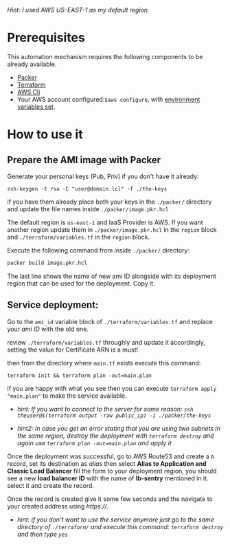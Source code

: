 *Hint: I used AWS US-EAST-1 as my default region.*

# Prerequisites

This automation mechanism requires the following components to be already available.
- [Packer](https://learn.hashicorp.com/tutorials/packer/getting-started-install)
- [Terraform](https://learn.hashicorp.com/tutorials/terraform/install-cli)
- [AWS Cli](https://docs.aws.amazon.com/cli/latest/userguide/cli-chap-install.html)
- Your AWS account configured:```$aws configure```, with [environment variables set](https://docs.aws.amazon.com/cli/latest/userguide/cli-configure-envvars.html#envvars-set).

# How to use it

## Prepare the AMI image with Packer

Generate your personal keys (Pub, Priv) if you don't have it already:

``ssh-keygen -t rsa -C "user@domain.lcl" -f ./the-keys``

if you have them already place both your keys in the `./packer/` directory and update the file names inside `./packer/image.pkr.hcl`

The default region is `us-east-1` and IaaS Provider is AWS. If you want another region update them in `./packer/image.pkr.hcl`  in the `region` block and `./terraform/variables.tf` in the `region` block.

Execute the following command from inside ``./packer/`` directory:

```bash
packer build image.pkr.hcl
```
The last line shows the name of new ami ID alongside with its deployment region that can be used for the deployment. Copy it.

## Service deployment:

Go to the `ami_id` variable block of `./terraform/variables.tf` and replace your *ami ID* with the old one.

review `./terraform/variables.tf` throughly and update it accordingly, setting the value for Certificate ARN is a must!

then from the directory where `main.tf` exists execute this command: 

```terraform init && terraform plan -out=main.plan```

 if you are happy with what you see then you can execute `terraform apply "main.plan"` to make the service available.

* *hint: If you want to connect to the server for some reason: `ssh theuser@$(terraform output -raw public_ip) -i ./packer/the-keys`*

- *hint2: In case you get an error stating that you are using two subnets in the same region, destroy the deployment with `terraform destroy` and again use `terraform plan -out=main.plan` and apply it*

Once the deployment was successful, go to AWS Route53 and create a `A` record, set its destination as *alias*  then select **Alias to Application and Classic Load Balancer** fill the form to your deployment region, you should see a new **load balancer ID** with the name of **lb-sentry** mentioned in it. select it and create the record.

Once the record is created give it some few seconds and the navigate to your created address using *https://*.

- *hint: if you don't want to use the service anymore just go to the same directory of `./terraform/` and execute this command: `terraform destroy` and then type `yes`*
